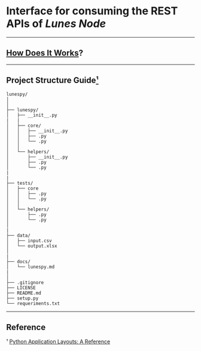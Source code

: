 # Interface for consuming the REST APIs of *Lunes Node*

---

## [How Does It Works](./docs/lunespy)?

---

## Project Structure Guide[¹](#reference)

    lunespy/
    │
    │
    ├── lunespy/
    │   ├── __init__.py
    |   |
    │   ├── core/
    │   │   ├── __init__.py
    │   │   ├── .py
    │   │   └── .py
    │   │
    │   └── helpers/
    │       ├── __init__.py
    │       ├── .py
    │       └── .py
    |
    |
    ├── tests/
    │   ├── core
    │   │   ├── .py
    │   │   └── .py
    │   │
    │   └── helpers/
    │       ├── .py
    │       └── .py
    │
    |
    ├── data/
    │   ├── input.csv
    │   └── output.xlsx
    │
    |
    ├── docs/
    │   └── lunespy.md
    |
    │
    ├── .gitignore
    ├── LICENSE
    ├── README.md
    ├── setup.py
    └── requeriments.txt

---

## Reference
¹ [Python Application Layouts: A Reference](https://realpython.com/python-application-layouts/)

